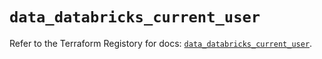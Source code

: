# `data_databricks_current_user`

Refer to the Terraform Registory for docs: [`data_databricks_current_user`](https://registry.terraform.io/providers/databricks/databricks/1.31.1/docs/data-sources/current_user).
